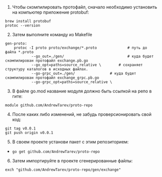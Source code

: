1. Чтобы скомпилировать протофайл, сначало необходимо установить на компьютер приложение protobuf:
```
brew install protobuf
protoc --version
```

2. Затем выполните команду из Makefile
```
gen-proto:
	protoc -I proto proto/exchange/*.proto			    # путь до файла *.proto
			--go_out=./gen/                             # куда будет скомпилирован протофайл exchange.pb.go
			--go_opt=paths=source_relative \	    # сохраняет структуру каталогов в исходных файлах.
			--go-grpc_out=./gen/			    # куда будет скомпилирован протофайл exchange_grpc.pb.go
			--go-grpc_opt=paths=source_relative \
```

3. В файле go.mod название модуля должно быть ссылкой на репо в гите:
```
module github.com/AndrewTarev/proto-repo
```

4. После каких либо изменений, не забудь проверсионировать свой код:
```
git tag v0.0.1
git push origin v0.0.1
```

5. В своем проекте установи пакет с этим репозиторием:
- `go get github.com/AndrewTarev/proto-repo`

6. Затем импортируйте в проекте сгенерированные файлы:
```
exch "github.com/AndrewTarev/proto-repo/gen/exchange"
```